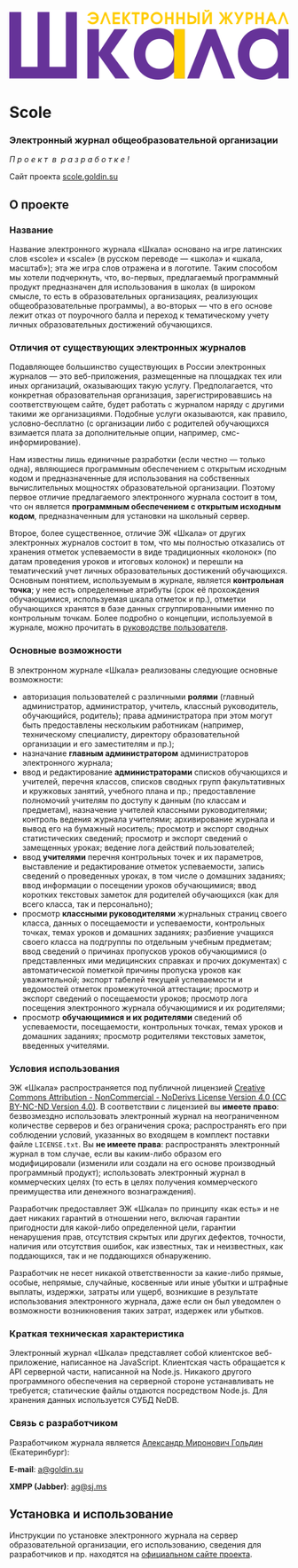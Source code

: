 <p align="center"><img src="www/static/logo.svg"></p>

# Scole
### Электронный журнал общеобразовательной организации

*П р о е к т  в  р а з р а б о т к е !*

Сайт проекта [scole.goldin.su](http://scole.goldin.su/)

## О проекте

### Название

Название электронного журнала «Шкала» основано на игре латинских слов «scole» и «scale» (в русском переводе — «школа» и «шкала, масштаб»); эта же игра слов отражена и в логотипе. Таким способом мы хотели подчеркнуть, что, во-первых, предлагаемый программный продукт предназначен для использования в школах (в широком смысле, то есть в образовательных организациях, реализующих общеобразовательные программы), а во-вторых — что в его основе лежит отказ от поурочного балла и переход к тематическому учету личных образовательных достижений обучающихся.

### Отличия от существующих электронных журналов

Подавляющее большинство существующих в России электронных журналов — это веб-приложения, размещенные на площадках тех или иных организаций, оказывающих такую услугу. Предполагается, что конкретная образовательная организация, зарегистрировавшись на соответствующем сайте, будет работать с журналом наряду с другими такими же организациями. Подобные услуги оказываются, как правило, условно-бесплатно (с организации либо с родителей обучающихся взимается плата за дополнительные опции, например, смс-информирование).

Нам известны лишь единичные разработки (если честно — только одна), являющиеся программным обеспечением с открытым исходным кодом и предназначенные для использования на собственных вычислительных мощностях образовательной организации. Поэтому первое отличие предлагаемого электронного журнала состоит в том, что он является **программным обеспечением с открытым исходным кодом**, предназначенным для установки на школьный сервер.

Второе, более существенное, отличие ЭЖ «Шкала» от других электронных журналов состоит в том, что мы полностью отказались от хранения отметок успеваемости в виде традиционных «колонок» (по датам проведения уроков и итоговых колонок) и перешли на тематический учет личных образовательных достижений обучающихся. Основным понятием, используемым в журнале, является **контрольная точка**; у нее есть определенные атрибуты (срок её прохождения обучающимися, используемая шкала отметок и пр.), отметки обучающихся хранятся в базе данных сгруппированными именно по контрольным точкам. Более подробно о концепции, используемой в журнале, можно прочитать в [руководстве пользователя](http://scole.goldin.su/?manual).

### Основные возможности

В электронном журнале «Шкала» реализованы следующие основные возможности:

* авторизация пользователей с различными **ролями** (главный администратор, администратор, учитель, классный руководитель, обучающийся, родитель); права администратора при этом могут быть предоставлены нескольким работникам (например, техническому специалисту, директору образовательной организации и его заместителям и пр.);
* назначание **главным администратором** администраторов электронного журнала;
* ввод и редактирование **администраторами** списков обучающихся и учителей, перечня классов, списков сводных групп факультативных и кружковых занятий, учебного плана и пр.; предоставление полномочий учителям по доступу к данным (по классам и предметам), назначение учителей классными руководителями; контроль ведения журнала учителями; архивирование журнала и вывод его на бумажный носитель; просмотр и экспорт сводных статистических сведений; просмотр и экспорт сведений о замещенных уроках; ведение лога действий пользователей;
* ввод **учителями** перечня контрольных точек и их параметров, выставление и редактирование отметок успеваемости, запись сведений о проведенных уроках, в том числе о домашних заданиях; ввод информации о посещении уроков обучающимися; ввод коротких текстовых заметок для родителей обучающихся (как для всего класса, так и персонально);
* просмотр **классными руководителями** журнальных страниц своего класса, данных о посещаемости и успеваемости, контрольных точках, темах уроков и домашних заданиях; разбиение учащихся своего класса на подгруппы по отдельным учебным предметам; ввод сведений о причинах пропусков уроков обучающимися (о представленных ими медицинских справках и прочих документах) с автоматической пометкой причины пропуска уроков как уважительной; экспорт табелей текущей успеваемости и ведомостей отметок промежуточной аттестации; просмотр и экспорт сведений о посещаемости уроков; просмотр лога посещения электронного журнала обучающимися и их родителями;
* просмотр **обучающимися и их родителями** сведений об успеваемости, посещаемости, контрольных точках, темах уроков и домашних заданиях; просмотр родителями текстовых заметок, введенных учителями.

### Условия использования

ЭЖ «Шкала» распространяется под публичной лицензией [Creative Commons Attribution - NonCommercial - NoDerivs License Version 4.0 (CC BY-NC-ND Version 4.0)](https://creativecommons.org/licenses/by-nc-nd/4.0/legalcode.ru). В соответствии с лицензией вы **имеете право**: безвозмездно использовать электронный журнал на неограниченном количестве серверов и без ограничения срока; распространять его при соблюдении условий, указанных во входящем в комплект поставки файле `LICENSE.txt`. Вы **не имеете права**: распространять электронный журнал в том случае, если вы каким-либо образом его модифицировали (изменили или создали на его основе производный программный продукт); использовать электронный журнал в коммерческих целях (то есть в целях получения коммерческого преимущества или денежного вознаграждения).

Разработчик предоставляет ЭЖ «Шкала» по принципу «как есть» и не дает никаких гарантий в отношении него, включая гарантии пригодности для какой-либо определенной цели, гарантии ненарушения прав, отсутствия скрытых или других дефектов, точности, наличия или отсутствия ошибок, как известных, так и неизвестных, как поддающихся, так и не поддающихся обнаружению.

Разработчик не несет никакой ответственности за какие-либо прямые, особые, непрямые, случайные, косвенные или иные убытки и штрафные выплаты, издержки, затраты или ущерб, возникшие в результате использования электронного журнала, даже если он был уведомлен о возможности возникновения таких затрат, издержек или убытков.

### Краткая техническая характеристика

Электронный журнал «Шкала» представляет собой клиентское веб-приложение, написанное на JavaScript. Клиентская часть обращается к API серверной части, написанной на Node.js. Никакого другого программного обеспечения на серверной стороне устанавливать не требуется; статические файлы отдаются посредством Node.js. Для хранения данных используется СУБД NeDB.

### Связь с разработчиком

Разработчиком журнала является [Александр Миронович Гольдин](http://goldin.su/) (Екатеринбург):

**E-mail**: a@goldin.su

**XMPP (Jabber)**: [ag@sj.ms](https://inverse.chat/)

## Установка и использование

Инструкции по установке электронного журнала на сервер образовательной организации, его использованию, сведения для разработчиков и пр. находятся на [официальном сайте проекта](http://scole.goldin.su).

